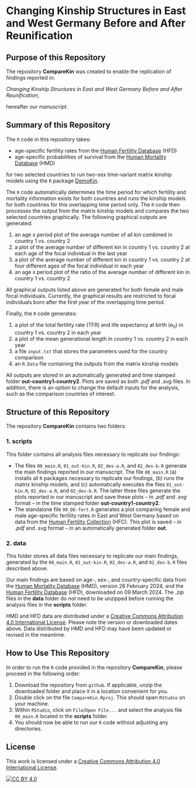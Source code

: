 # Changing Kinship Structures in East and West Germany Before and After Reunification

## Purpose of this Repository
The repository **CompareKin** was created to enable the replication of findings reported in:

*Changing Kinship Structures in East and West Germany Before and After Reunification*,

hereafter *our manuscript*.

## Summary of this Repository

The `R` code in this repository takes:
- age-specific fertility rates from the [Human Fertility Database](https://humanfertility.org) (HFD) 
- age-specific probabilities of survival from the [Human Mortality Database](https://mortality.org) (HMD)

for two selected countries to run two-sex time-variant matrix kinship models using the `R` package [DemoKin](https://cran.r-project.org/web/packages/DemoKin/index.html).

The `R` code automatically determines the time period for which fertility and mortality information exists for both countries and runs the kinship models for both countries for this overlapping time period only. The `R` code then processes the output from the matrix kinship models and compares the two selected countries graphically. The following graphical outputs are generated:
1) an age x period plot of the average number of all kin combined in country 1 vs. country 2
2) a plot of the average number of different kin in country 1 vs. country 2 at each age of the focal individual in the last year  
3) a plot of the average number of different kin in country 1 vs. country 2 at four different ages of the focal individual in each year 
4) an age x period plot of the ratio of the average number of different kin in country 1 vs. country 2  

All graphical outputs listed above are generated for both female and male focal individuals. Currently, the graphical results are restricted to focal individuals born after the first year of the overlapping time period.  

Finally, the `R` code generates: 
1) a plot of the total fertility rate (TFR) and life expectancy at birth (e<sub>0</sub>) in country 1 vs. country 2 in each year
2) a plot of the mean generational length in country 1 vs. country 2 in each year
3) a file `input.txt` that stores the parameters used for the country comparison
4) an `R.Data` file containing the outputs from the matrix kinship models

All outputs are stored in an automatically generated and time stamped folder **out-country1-country2**. Plots are saved as both *.pdf* and *.svg* files. In addition, there is an option to change the default inputs for the analysis, such as the comparison countries of interest.

## Structure of this Repository
The repository **CompareKin** contains two folders:

### 1. scripts
This folder contains all analysis files necessary to replicate our findings: 

- The files `00_main.R`, `01_out-kin.R`, `02_des-a.R`, and `02_des-b.R` generate the main findings reported in our manuscript. The file `00_main.R` (a) installs all `R` packages necessary to replicate our findings, (b) runs the matrix kinship models, and (c) automatically executes the files `01_out-kin.R`, `02_des-a.R`, and `02_des-b.R`. The latter three files generate the plots reported in our manuscript and save these plots &ndash; in *.pdf* and *.svg* format &ndash; in the time stamped folder **out-country1-country2**.  
- The standalone file `99_DE-fert.R` generates a plot comparing female and male age-specific fertility rates in East and West Germany based on data from the [Human Fertility Collection](https://fertilitydata.org) (HFC). This plot is saved &ndash; in *.pdf* and *.svg* format &ndash; in an automatically generated folder **out**.

### 2. data
This folder stores all data files necessary to replicate our main findings, generated by the `00_main.R`, `01_out-kin.R`, `02_des-a.R`, and `02_des-b.R` files described above. 

Our main findings are based on age-, sex-, and country-specific data from the [Human Mortality Database](https://mortality.org) (HMD), version 26 February 2024, and the [Human Fertility Database](https://humanfertility.org) (HFD), downloaded on 09 March 2024. The *.zip* files in the **data** folder do *not* need to be unzipped before running the analysis files in the **scripts** folder.

HMD and HFD data are distributed under a [Creative Commons Attribution 4.0 International License][cc-by]. Please note the version or downloaded dates above. Data distributed by HMD and HFD may have been updated or revised in the meantime.

## How to Use This Repository
In order to run the `R` code provided in the repository **CompareKin**, please proceed in the following order:

1. Download the repository from `github`. If applicable, unzip the downloaded folder and place it in a location convenient for you. 
2. Double click on the file `CompareKin.Rproj`. This should open `RStudio` on your machine.  
3. Within `RStudio`, click on `File`/`Open File...` and select the analysis file `00_main.R` located in the **scripts** folder.
4. You should now be able to run our `R` code without adjusting any directories.

## License
This work is licensed under a
[Creative Commons Attribution 4.0 International License][cc-by].

[![CC BY 4.0][cc-by-image]][cc-by]

[cc-by]: http://creativecommons.org/licenses/by/4.0/
[cc-by-image]: https://i.creativecommons.org/l/by/4.0/88x31.png